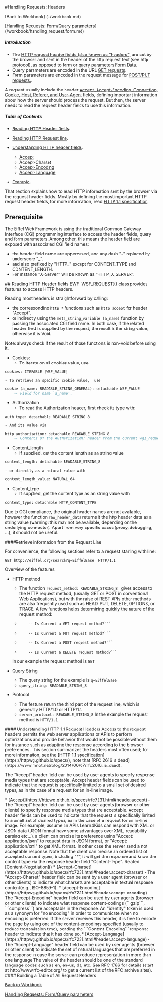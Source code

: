 
#Handling Requests: Headers

[Back to Workbook] (../workbook.md) 		

[Handling Requests: Form/Query parameters] (/workbook/handling_request/form.md)


##### Introduction
- The [HTTP request header fields (also known as "headers")](https://httpwg.github.io/specs/rfc7231.html#request.header.fields) are set by the browser and sent in the header of the http request text (see http protocol), as opposed to form or query parameters [Form Data]().
- Query parameters are encoded in the URL [GET requests](https://httpwg.github.io/specs/rfc7230.html#http.message).
- Form parameters are encoded in the request message  for [POST/PUT requests.](https://httpwg.github.io/specs/rfc7230.html#http.message).

A request usually include the header [Accept, Accept-Encoding, Connection, Cookie, Host, Referer, and User-Agent](https://httpwg.github.io/specs/rfc7231.html#request.header) fields, defining important information about how the server should process the request. But then, the server needs to read the request header fields to use this information.

##### Table of Contents  
- [Reading HTTP Header fields](#read_header).
- [Reading HTTP Request line](#read_line).
- [Understanding HTTP header fields](#understand).
	- [Accept](#accept)
	- [Accept-Charset](#accept_charset)
	- [Accept-Encoding](#accept_encoding)
	- [Accept-Language](#accept_language)

- [Example](#example).


That section explains how to read HTTP information sent by the browser via the request header fields. Mostly by defining the most important HTTP request header fields, for more information, read [HTTP 1.1 specification](https://httpwg.github.io/specs/).

## Prerequisite
The Eiffel Web Framework is using the traditional Common Gateway Interface (CGI) programming interface to access the header fields, query and form parameters.
Among other, this means the header field are exposed with associated CGI field names:
- the header field name are uppercased, and any dash "-" replaced by underscore "_".
- and also prefixed by "HTTP_" except for CONTENT_TYPE and CONTENT_LENGTH. 
- For instance "X-Server" will be known as "HTTP_X_SERVER".

<a name="read_header"/>
## Reading HTTP Header fields
EWF [WSF_REQUEST]() class provides features to access HTTP headers.

Reading most headers is straightforward by calling:
- the corresponding ```http_*``` functions such as ```http_accept``` for header "Accept".
- or indirectly using the ```meta_string_variable (a_name)``` function by passing the associated CGI field name.
In both case, if the related header field is supplied by the request, the result is the string value, otherwise it is Void. 

Note: always check if the result of those functions is non-void before using it.

* Cookies:
	- To iterate on all cookies value, use 
```eiffel 
cookies: ITERABLE [WSF_VALUE]
```

	- To retrieve an specific cookie value,  use
```eiffel
cookie (a_name: READABLE_STRING_GENERAL): detachable WSF_VALUE
	-- Field for name `a_name'.
```

* Authorization
	- To read the Authorization header, first check its type with:
```eiffel
auth_type: detachable READABLE_STRING_8 
```
	- And its value via 
```eiffel
http_authorization: detachable READABLE_STRING_8
	-- Contents of the Authorization: header from the current wgi_request, if there is one.
```

* Content_length
	- If supplied, get the content length as an string value
```eiffel 
content_length: detachable READABLE_STRING_8
```
	- or directly as a natural value with 
```eiffel
content_length_value: NATURAL_64
``` 

* Content_type
	- If supplied, get the content type as an string value with
```eiffel
content_type: detachable HTTP_CONTENT_TYPE
```

Due to CGI compliance, the original header names are not available, however the function ```raw_header_data``` returns it the http header data as a string value (warning: this may not be available, depending on the underlying connector). Apart from very specific cases (proxy, debugging, ...), it should not be useful.

<a name="read_line"/>
####Retrieve information from the Request Line

For convenience, the following sections refer to a request starting with line:
```
GET http://eiffel.org/search?q=EiffelBase  HTTP/1.1
```

Overview of the features

* HTTP method 
	- The function ```request_method: READABLE_STRING_8 ``` gives access to the HTTP request method, (usually GET or POST in conventional Web Applications), but with the raise of REST APIs other methods are also frequently used such as HEAD, PUT, DELETE, OPTIONS, or TRACE. 
	A few functions helps determining quickly the nature of the request method:
	- 	```is_get_request_method: BOOLEAN
			-- Is Current a GET request method?```
	- 	```is_put_request_method: BOOLEAN
			-- Is Current a PUT request method?```
	-	```is_post_request_method: BOOLEAN
			-- Is Current a POST request method?```
	-	```is_delete_request_method: BOOLEAN
			-- Is Current a DELETE request method?```

	In our example the request method is ```GET```		
	
 * Query String
 	- The query string for the example is ```q=EiffelBase```
 	- ```query_string: READABLE_STRING_8```

 * Protocol 
 	- The feature return the third part of the request line, which is generally HTTP/1.0 or HTTP/1.1.
	- ```server_protocol: READABLE_STRING_8```
    In the example the request method is ```HTTP/1.1```


<a name="understand"/>
#### Understanding HTTP 1.1 Request Headers
Access to the request headers permits the web server applications or APIs to perform optimizations and provide behavior that would not be possible without them for instance such as adapting the response according to the browser preferences.
This section summarizes the headers most often used; for more information, see the [HTTP 1.1 specification](https://httpwg.github.io/specs/), note that [RFC 2616 is dead](https://www.mnot.net/blog/2014/06/07/rfc2616_is_dead).

The "Accept" header field can be used by user agents to specify response media types that are acceptable. Accept header fields can be used to indicate that the request is specifically limited to a small set of desired types, as in the case of a request for an in-line image.

<a name="accept"/>
 * [Accept](https://httpwg.github.io/specs/rfc7231.html#header.accept)
 	- The "Accept" header field can be used by user agents (browser or other clients) to specify response media types that are acceptable. Accept header fields can be used to indicate that the request is specifically limited to a small set of desired types, as in the case of a request for an in-line image.
 	For example, assume an APIs Learn4Kids can respond with XML or JSON data (JSON format have some advantages over XML, readability, parsing etc...), a client can precise its preference using "Accept: application/json" to request data in JSON format, or "Accept: application/xml" to get XML format. In other case the server send a not acceptable response. Note that the client can precise an ordered list of accepted content types, including "*", it will get the response and know the content type via the response header field "Content-Type". Related [Content-Negotiation]()

<a name="accept_charset"/>
 * [Accept-Charset](https://httpwg.github.io/specs/rfc7231.html#header.accept-charset)
	- The "Accept-Charset" header field can be sent by a user agent (browser or other clients) to indicate what charsets are acceptable in textual response content(e.g., ISO-8859-1).

<a name="accept_encoding"/>
 * [Accept-Encoding](https://httpwg.github.io/specs/rfc7231.html#header.accept-encoding)
	- The "Accept-Encoding" header field can be used by user agents (browser or other clients) to indicate what response content-codings (```gzip```, ```compress```) are acceptable in the response. An "identity" token is used as a synonym for "no encoding" in order to communicate when no encoding is preferred. If the server receives this header, it is free to encode the page by using one of the content-encodings specified (usually to reduce transmission time), sending the ```Content-Encoding``` response header to indicate that it has done so.

<a name="accept_language"/>
 * [Accept-Language](https://httpwg.github.io/specs/rfc7231.html#header.accept-language)
 	- The "Accept-Language" header field can be used by user agents (browser or other client) to indicate the set of natural languages that are preferred in the response in case  the server can produce representation in more than one language.The value of the header should be one of the standard language codes such as en, en-us, da, etc. See RFC 1766 for details (start at http://www.rfc-editor.org/ to get a current list of the RFC archive sites).


<a name="example"/>
#### Building a Table of All Request Headers




[Back to Workbook](../workbook.md) 		

[Handling Requests: Form/Query parameters](/workbook/handling_request/form.md)



